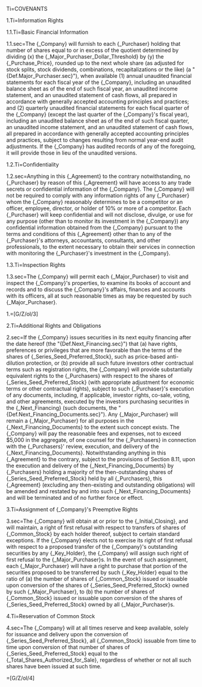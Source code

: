 Ti=COVENANTS

1.Ti=Information Rights

1.1.Ti=Basic Financial Information

1.1.sec=The {_Company} will furnish to each {_Purchaser} holding that number of shares equal to or in excess of the quotient determined by dividing (x) the {_Major_Purchaser_Dollar_Threshold} by (y) the {_Purchase_Price}, rounded up to the next whole share (as adjusted for stock splits, stock dividends, combinations, recapitalizations or the like) (a "{Def.Major_Purchaser.sec}"), when available (1) annual unaudited financial statements for each fiscal year of the {_Company}, including an unaudited balance sheet as of the end of such fiscal year, an unaudited income statement, and an unaudited statement of cash flows, all prepared in accordance with generally accepted accounting principles and practices; and (2) quarterly unaudited financial statements for each fiscal quarter of the {_Company} (except the last quarter of the {_Company}'s fiscal year), including an unaudited balance sheet as of the end of such fiscal quarter, an unaudited income statement, and an unaudited statement of cash flows, all prepared in accordance with generally accepted accounting principles and practices, subject to changes resulting from normal year-end audit adjustments.  If the {_Company} has audited records of any of the foregoing, it will provide those in lieu of the unaudited versions.

1.2.Ti=Confidentiality

1.2.sec=Anything in this {_Agreement} to the contrary notwithstanding, no {_Purchaser} by reason of this {_Agreement} will have access to any trade secrets or confidential information of the {_Company}.  The {_Company} will not be required to comply with any information rights of any {_Purchaser} whom the {_Company} reasonably determines to be a competitor or an officer, employee, director, or holder of 10% or more of a competitor.  Each {_Purchaser} will keep confidential and will not disclose, divulge, or use for any purpose (other than to monitor its investment in the {_Company}) any confidential information obtained from the {_Company} pursuant to the terms and conditions of this {_Agreement} other than to any of the {_Purchaser}'s attorneys, accountants, consultants, and other professionals, to the extent necessary to obtain their services in connection with monitoring the {_Purchaser}'s investment in the {_Company}.

1.3.Ti=Inspection Rights

1.3.sec=The {_Company} will permit each {_Major_Purchaser} to visit and inspect the {_Company}'s properties, to examine its books of account and records and to discuss the {_Company}'s affairs, finances and accounts with its officers, all at such reasonable times as may be requested by such {_Major_Purchaser}.

1.=[G/Z/ol/3]

2.Ti=Additional Rights and Obligations

2.sec=If the {_Company} issues securities in its next equity financing after the date hereof (the "{Def.Next_Financing.sec}") that (a) have rights, preferences or privileges that are more favorable than the terms of the shares of {_Series_Seed_Preferred_Stock}, such as price-based anti-dilution protection, or (b) provide all such future investors other contractual terms such as registration rights, the {_Company} will provide substantially equivalent rights to the {_Purchasers} with respect to the shares of {_Series_Seed_Preferred_Stock} (with appropriate adjustment for economic terms or other contractual rights), subject to such {_Purchaser}'s execution of any documents, including, if applicable, investor rights, co-sale, voting, and other agreements, executed by the investors purchasing securities in the {_Next_Financing} (such documents, the "{Def.Next_Financing_Documents.sec}").  Any {_Major_Purchaser} will remain a {_Major_Purchaser} for all purposes in the {_Next_Financing_Documents} to the extent such concept exists. The {_Company} will pay the reasonable fees and expenses, not to exceed $5,000 in the aggregate, of one counsel for the {_Purchasers} in connection with the {_Purchasers}' review, execution, and delivery of the {_Next_Financing_Documents}.  Notwithstanding anything in this {_Agreement} to the contrary, subject to the provisions of Section 8.11, upon the execution and delivery of the {_Next_Financing_Documents} by {_Purchasers} holding a majority of the then-outstanding shares of {_Series_Seed_Preferred_Stock} held by all {_Purchasers}, this {_Agreement} (excluding any then-existing and outstanding obligations) will be amended and restated by and into such {_Next_Financing_Documents} and will be terminated and of no further force or effect.

3.Ti=Assignment of {_Company}'s Preemptive Rights

3.sec=The {_Company} will obtain at or prior to the {_Initial_Closing}, and will maintain, a right of first refusal with respect to transfers of shares of {_Common_Stock} by each holder thereof, subject to certain standard exceptions.  If the {_Company} elects not to exercise its right of first refusal with respect to a proposed transfer of the {_Company}'s outstanding securities by any {_Key_Holder}, the {_Company} will assign such right of first refusal to the {_Major_Purchaser}s.  In the event of such assignment, each {_Major_Purchaser} will have a right to purchase that portion of the securities proposed to be transferred by such {_Key_Holder} equal to the ratio of (a) the number of shares of {_Common_Stock} issued or issuable upon conversion of the shares of {_Series_Seed_Preferred_Stock} owned by such {_Major_Purchaser}, to (b) the number of shares of {_Common_Stock} issued or issuable upon conversion of the shares of {_Series_Seed_Preferred_Stock} owned by all {_Major_Purchaser}s. 

4.Ti=Reservation of Common Stock

4.sec=The {_Company} will at all times reserve and keep available, solely for issuance and delivery upon the conversion of {_Series_Seed_Preferred_Stock}, all {_Common_Stock} issuable from time to time upon conversion of that number of shares of {_Series_Seed_Preferred_Stock} equal to the {_Total_Shares_Authorized_for_Sale}, regardless of whether or not all such shares have been issued at such time.

=[G/Z/ol/4]
 
